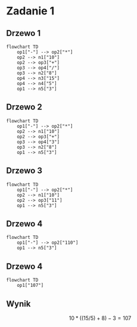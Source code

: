 # Zadanie 1

## Drzewo 1

```mermaid
flowchart TD
    op1["-"] --> op2["*"]
    op2 --> n1["10"]
    op2 --> op3["+"]
    op3 --> op4["/"]
    op3 --> n2["8"]
    op4 --> n3["15"]
    op4 --> n4["5"]
    op1 --> n5["3"] 
```

## Drzewo 2

```mermaid
flowchart TD
    op1["-"] --> op2["*"]
    op2 --> n1["10"]
    op2 --> op3["+"]
    op3 --> op4["3"]
    op3 --> n2["8"]
    op1 --> n5["3"] 
```

## Drzewo 3

```mermaid
flowchart TD
    op1["-"] --> op2["*"]
    op2 --> n1["10"]
    op2 --> op3["11"]
    op1 --> n5["3"] 
```

## Drzewo 4

```mermaid
flowchart TD
    op1["-"] --> op2["110"]
    op1 --> n5["3"] 
```

## Drzewo 4

```mermaid
flowchart TD
    op1["107"]
```

## Wynik

$$10 * ((15 / 5) + 8) - 3 = 107$$
